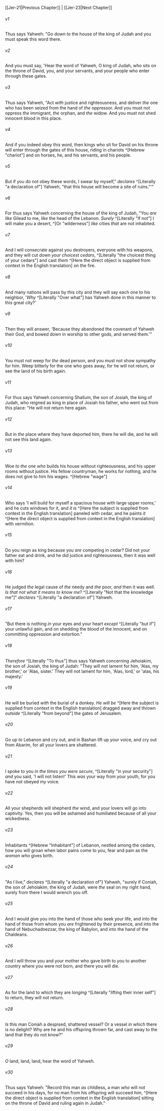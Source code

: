 ﻿---
aliases:
  - Jeremiah 22
---

[[Jer-21|Previous Chapter]] | [[Jer-23|Next Chapter]]

###### v1
Thus says Yahweh: "Go down _to_ the house of the king of Judah and you must speak this word there.

###### v2
And you must say, 'Hear the word of Yahweh, O king of Judah, who sits on the throne of David, you, and your servants, and your people who enter through these gates.

###### v3
Thus says Yahweh, "Act _with_ justice and righteousness, and deliver _the_ one who has been seized from the hand of _the_ oppressor. And you must not oppress _the_ immigrant, _the_ orphan, and _the_ widow. And you must not shed innocent blood in this place.

###### v4
And if you indeed obey this word, then kings who sit for David on his throne will enter through the gates of this house, riding in chariots ^[Hebrew "chariot"] and on horses, he, and his servants, and his people.

###### v5
But if you do not obey these words, I swear by myself," _declares_ ^[Literally "a declaration of"] Yahweh, "that this house will become a site of ruins."'"

###### v6
For thus says Yahweh concerning the house of the king of Judah,
"You _are like_ Gilead to me,
_like_ the head of the Lebanon.
_Surely_ ^[Literally "If not"] I will make you a desert, ^[Or "wilderness"]
_like_ cities _that_ are not inhabited.

###### v7
And I will consecrate against you destroyers,
everyone with his weapons,
and they will cut down _your choicest cedars_, ^[Literally "the choicest thing of your cedars"]
and cast _them_ ^[Here the direct object is supplied from context in the English translation] on the fire.

###### v8
And many nations will pass by this city and they will say each one to his neighbor, '_Why_ ^[Literally "Over what"] has Yahweh done in this manner to this great city?'

###### v9
Then they will answer, 'Because they abandoned the covenant of Yahweh their God, and bowed down in worship to other gods, and served them.'"

###### v10
You must not weep for _the_ dead person,
and you must not show sympathy for him.
Weep bitterly for the one who goes away,
for he will not return, or see the land of his birth again.

###### v11
For thus says Yahweh concerning Shallum, the son of Josiah, the king of Judah, who reigned as king in place of Josiah his father, who went out from this place: "He will not return here again.

###### v12
But in _the_ place where they have deported him, there he will die, and he will not see this land again.

###### v13
Woe _to the one who_ builds his house without righteousness,
and his upper rooms without justice.
His fellow countryman, he works for nothing,
and he does not give to him his wages. ^[Hebrew "wage"]

###### v14
Who says 'I will build for myself
a spacious house with large upper rooms,'
and he cuts windows for it,
and _it is_ ^[Here the subject is supplied from context in the English translation] paneled with cedar,
and he paints _it_ ^[Here the direct object is supplied from context in the English translation] with vermilion.

###### v15
Do you reign as king because you _are_ competing in cedar?
Did not your father eat and drink,
and he did justice and righteousness,
then it was well with him?

###### v16
He judged _the_ legal cause of _the_ needy and _the_ poor,
_and_ then it was well.
_Is that not what it means to know me_? ^[Literally "Not that the knowledge me"]" _declares_ ^[Literally "a declaration of"] Yahweh.

###### v17
"But there is nothing _in_ your eyes and your heart
_except_ ^[Literally "but if"] your unlawful gain,
and on shedding the blood of the innocent,
and on committing oppression and extortion."

###### v18
_Therefore_ ^[Literally "To thus"] thus says Yahweh concerning Jehoiakim, the son of Josiah, the king of Judah:
"They will not lament for him,
'Alas, my brother,' or 'Alas, sister.'
They will not lament for him,
'Alas, lord,' or 'alas, his majesty.'

###### v19
He will be buried _with_ the burial of a donkey.
_He will be_ ^[Here the subject is supplied from context in the English translation] dragged away and thrown _outside_ ^[Literally "from beyond"] the gates of Jerusalem.

###### v20
Go up _to_ Lebanon and cry out,
and in Bashan lift up your voice,
and cry out from Abarim,
for all your lovers are shattered.

###### v21
I spoke to you _in the times you were secure_, ^[Literally "in your security"]
_and_ you said, 'I will not listen!'
This _was_ your way from your youth,
for you have not obeyed my voice.

###### v22
All your shepherds will shepherd _the_ wind,
and your lovers will go into captivity.
Yes, then you will be ashamed and humiliated
because of all your wickedness.

###### v23
Inhabitants ^[Hebrew "Inhabitant"] of Lebanon,
nestled among the cedars,
how you will groan when labor pains come to you,
fear and pain as the _woman who_ gives birth.

###### v24
"As I live," _declares_ ^[Literally "a declaration of"] Yahweh, "surely if Coniah, the son of Jehoiakim, the king of Judah, were _the_ seal on my right hand, surely from there I would wrench you off.

###### v25
And I would give you into the hand of those who seek your life, and into the hand of those from whom you _are_ frightened by their presence, and into the hand of Nebuchadnezzar, the king of Babylon, and into the hand of the Chaldeans.

###### v26
And I will throw you and your mother who gave birth to you to another country where you were not born, and there you will die.

###### v27
As for the land to which they are _longing_ ^[Literally "lifting their inner self"] to return, they will not return.

###### v28
_Is_ this man Coniah a despised, shattered vessel?
Or a vessel _in which_ there is no delight?
Why are he and his offspring thrown far,
and cast away to the land that they do not know?"

###### v29
_O_ land, land, land, hear the word of Yahweh.

###### v30
Thus says Yahweh:
"Record this man _as_ childless,
a man _who_ will not succeed in his days,
for no man from his offspring will succeed _him_, ^[Here the direct object is supplied from context in the English translation]
sitting on the throne of David and ruling again in Judah."